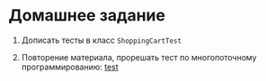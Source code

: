 # Домашнее задание 

1. Дописать тесты в класс `ShoppingCartTest`

2. Повторение материала, прорешать тест по многопоточному программированию:
[test](https://docs.google.com/forms/d/e/1FAIpQLSdMAyYH9fAPOz3tY4jlMC2oy0eX5xBctVfSF5Jb_AMXy2M5Og/viewform?usp=sf_link)